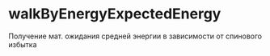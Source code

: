 # walkByEnergyExpectedEnergy
Получение мат. ожидания средней энергии в зависимости от спинового избытка
